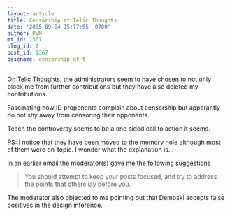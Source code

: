 ```yaml
---
layout: article
title: Censorship at Telic Thoughts
date: '2005-09-04 15:17:55 -0700'
author: PvM
mt_id: 1367
blog_id: 2
post_id: 1367
basename: censorship_at_t
---
```

On [Telic Thoughts](http://telicthoughts.com/), the administrators seem to have chosen to not only block me from further contributions but they have also deleted my contributions.

Fascinating how ID proponents complain about censorship but apparantly do not shy away from censoring their opponents.

Teach the controversy seems to be a one sided call to action it seems.

PS: I notice that they have been moved to the [memory hole](http://telicthoughts.com/?p=57) although most of them were on-topic.
I wonder what the explanation is...

In an earlier email the moderator(s) gave me the following suggestions

> You should attempt to keep your posts focused, and try to address the points that others lay before you.

The moderator also objected to me pointing out that Dembski accepts false positives in the design inference.
